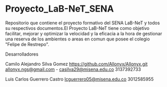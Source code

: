 # Proyecto_LaB-NeT_SENA
Repositorio que contiene el proyecto formativo del SENA LaB-NeT y todos su respectivos documentos.El Proyecto LaB-NeT tiene como objetivo facilitar,
mejorar y optimizar la velocidad y la eficacia a la hora de gestionar una reserva de los ambientes o areas en comun que posee el colegio "Felipe de Restrepo".

Desarrolladores

Camilo Alejandro Silva Gomez https://github.com/Allonyx/Allonyx.git
allonyx.ngs@gmail.com - casilva29@misena.edu.co 3137392733

Luis Carlos Guerrero Castro
lcguerrero05@misena.edu.co 3012585955
